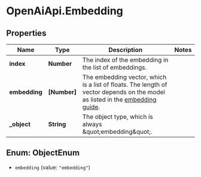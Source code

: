 # OpenAiApi.Embedding

## Properties
Name | Type | Description | Notes
------------ | ------------- | ------------- | -------------
**index** | **Number** | The index of the embedding in the list of embeddings. | 
**embedding** | **[Number]** | The embedding vector, which is a list of floats. The length of vector depends on the model as listed in the [embedding guide](/docs/guides/embeddings).  | 
**_object** | **String** | The object type, which is always \&quot;embedding\&quot;. | 

<a name="ObjectEnum"></a>
## Enum: ObjectEnum

* `embedding` (value: `"embedding"`)

